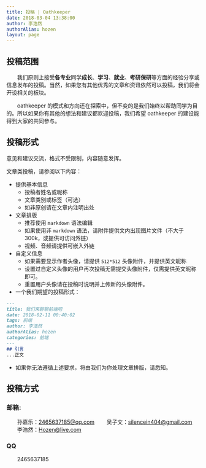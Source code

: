 ```yaml
---
title: 投稿 | Oathkeeper
date: 2018-03-04 13:38:00
author: 李浩然
authorAlias: hozen
layout: page
---
```

## 投稿范围
 
&emsp;&emsp;我们原则上接受**各专业**同学**成长**、**学习**、**就业**、**考研保研**等方面的经验分享或信息发布的投稿。当然，如果您有其他优秀的文章和资讯依然可以投稿，我们将会开设相关的板块。
 
&emsp;&emsp;oathkeeper 的模式和方向还在探索中，但不变的是我们始终以帮助同学为目的。所以如果你有其他的想法和建议都欢迎投稿，我们希望 oathkeeper 的建设能得到大家的共同参与。

## 投稿形式
 
意见和建议交流，格式不受限制，内容随意发挥。
 
文章类投稿，请参阅以下内容：
 
* 提供基本信息
    * 投稿者姓名或昵称
    * 文章类别或标签（可选）
    * 如非原创请在文章内注明出处
* 文章排版
    * 推荐使用 `markdown` 语法编辑
    * 如果使用非 `markdown` 语法，请附件提供文内出现图片文件（不大于 300k，或提供可访问外链）
    * 视频、音频请提供可嵌入外链
* 自定义信息
    * 如果需要显示作者头像，请提供 `512*512` 头像附件，并提供英文昵称
    * 设置过自定义头像的用户再次投稿无需提交头像附件，仅需提供英文昵称即可。
    * 重置用户头像请在投稿时说明并上传新的头像附件。
* 一个我们期望的投稿形式：
```markdown
---
title: 我们来聊聊前端吧
date: 2018-02-11 00:40:02
tags: 前端
author: 李浩然
authorAlias: hozen
categories: 前端
---
## 引言
...正文
```
* 如果你无法遵循上述要求，将由我们为你处理文章排版，请悉知。
 
## 投稿方式
### 邮箱: 
&emsp;&emsp;孙嘉乐：[2465637185@qq.com](mailto:2465637185@qq.com)
&emsp;&emsp;吴子文：[silencein404@gmail.com](mailto:silencein404@gmail.com)
&emsp;&emsp;李浩然：[Hozen@live.com](mailto:Hozen@live.com)
### QQ
&emsp;&emsp;2465637185